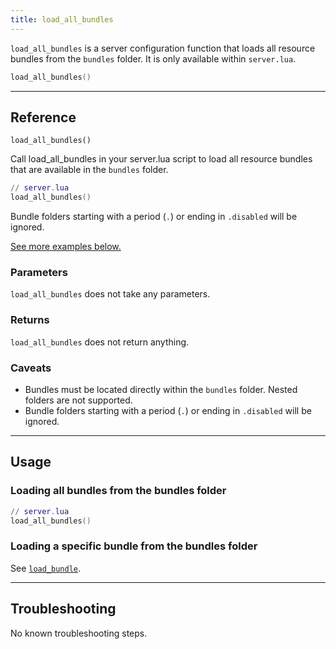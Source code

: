 ```yaml
---
title: load_all_bundles
---
```


`load_all_bundles` is a server configuration function that loads all resource bundles from the `bundles` folder. It is only available within `server.lua`.

```lua
load_all_bundles()
```

-----

## Reference

`load_all_bundles()`

Call load_all_bundles in your server.lua script to load all resource bundles that are available in the `bundles` folder.

```lua
// server.lua
load_all_bundles()
```

Bundle folders starting with a period (`.`) or ending in `.disabled` will be ignored.

[See more examples below.](#usage)

### Parameters

`load_all_bundles` does not take any parameters.

### Returns

`load_all_bundles` does not return anything.

### Caveats

- Bundles must be located directly within the `bundles` folder. Nested folders are not supported.
- Bundle folders starting with a period (`.`) or ending in `.disabled` will be ignored.

-----

## Usage

### Loading all bundles from the bundles folder

```lua
// server.lua
load_all_bundles()
```

### Loading a specific bundle from the bundles folder

See [`load_bundle`](../load_bundle).

-----

## Troubleshooting

No known troubleshooting steps.